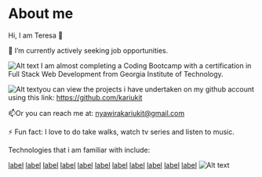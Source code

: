 # About me

Hi, I am Teresa 👋

🔭 I’m currently actively seeking job opportunities.

![Alt text](https://file%2B.vscode-resource.vscode-cdn.net/c%3A/Users/nyawi/Downloads/education.png?version%3D1669911480661) I am almost completing a Coding Bootcamp with a certification in Full Stack Web Development from Georgia Institute of Technology.

![Alt text](https://file%2B.vscode-resource.vscode-cdn.net/c%3A/Users/nyawi/Downloads/github.png?version%3D1669911571297)you can view the projects i have undertaken on my github account using this link: https://github.com/kariukit

📫Or you can reach me at: nyawirakariukit@gmail.com

⚡ Fun fact: I love to do take walks, watch tv series and listen to music.

Technologies that i am familiar with include:

[label](../../../../Downloads/js.png%0D) [label](../../../../Downloads/html.png%0D) [label](../../../../Downloads/css.png%0D) [label](../../../../Downloads/node.png%0D) [label](../../../../Downloads/react.png%0D) [label](../../../../Downloads/github%20logo.png%0D) [label](../../../../Downloads/mysql.png%0D) [label](../../../../Downloads/mongo.png%0D) [label](../../../../Downloads/jquery.png%0D) [label](../../../../Downloads/graphql.png%0D) [label](../../../../Downloads/insomnia.png%0D) ![Alt text](../../../../Downloads/heroku.png)
